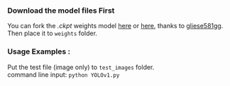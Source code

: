 ### Download the model files First

You can fork the _.ckpt_ weights model [here](https://drive.google.com/file/d/0B2JbaJSrWLpza08yS2FSUnV2dlE/view?usp=sharing) or [here](https://pan.baidu.com/s/1Acm1lSpnATymbtqpyBr0xg), thanks to [gliese581gg](https://github.com/gliese581gg/YOLO_tensorflow).  
Then place it to `weights` folder.

### Usage Examples :

Put the test file (image only) to `test_images` folder.  
 command line input: `python YOLOv1.py`